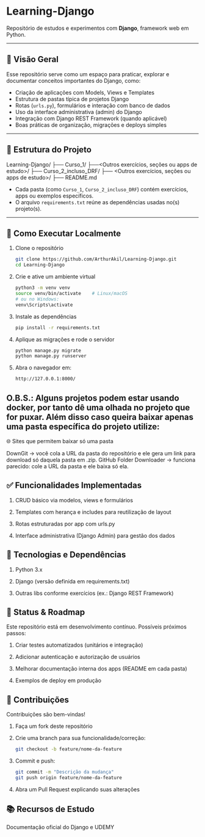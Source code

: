 # Learning-Django

Repositório de estudos e experimentos com **Django**, framework web em Python.

---

## 🧠 Visão Geral

Esse repositório serve como um espaço para praticar, explorar e documentar conceitos importantes do Django, como:

- Criação de aplicações com Models, Views e Templates  
- Estrutura de pastas típica de projetos Django  
- Rotas (`urls.py`), formulários e interação com banco de dados  
- Uso da interface administrativa (admin) do Django  
- Integração com Django REST Framework (quando aplicável)  
- Boas práticas de organização, migrações e deploys simples

---

## 📁 Estrutura do Projeto

Learning-Django/
├── Curso_1/
   ├──<Outros exercícios, seções ou apps de estudo>/
├── Curso_2_incluso_DRF/
   ├── <Outros exercícios, seções ou apps de estudo>/
├── README.md


- Cada pasta (como `Curso_1`, `Curso_2_incluso_DRF`) contém exercícios, apps ou exemplos específicos.  
- O arquivo `requirements.txt` reúne as dependências usadas no(s) projeto(s).

---

## 🚀 Como Executar Localmente

1. Clone o repositório  
   ```bash
   git clone https://github.com/ArthurAkil/Learning-Django.git
   cd Learning-Django

2. Crie e ative um ambiente virtual
   ```bash
   python3 -m venv venv
   source venv/bin/activate    # Linux/macOS
   # ou no Windows:
   venv\Scripts\activate

4. Instale as dependências
   ```bash
   pip install -r requirements.txt

6. Aplique as migrações e rode o servidor
   ```bash
   python manage.py migrate
   python manage.py runserver

8. Abra o navegador em:
   ```bash
   http://127.0.0.1:8000/

## O.B.S.: Alguns projetos podem estar usando docker, por tanto dê uma olhada no projeto que for puxar. Além disso caso queira baixar apenas uma pasta específica do projeto utilize: 
🌐 Sites que permitem baixar só uma pasta

DownGit → você cola a URL da pasta do repositório e ele gera um link para download só daquela pasta em .zip.
GitHub Folder Downloader → funciona parecido: cole a URL da pasta e ele baixa só ela.

## ✅ Funcionalidades Implementadas

1. CRUD básico via modelos, views e formulários

2. Templates com herança e includes para reutilização de layout

3. Rotas estruturadas por app com urls.py

4. Interface administrativa (Django Admin) para gestão dos dados

## 🔧 Tecnologias e Dependências

1. Python 3.x

2. Django (versão definida em requirements.txt)

3. Outras libs conforme exercícios (ex.: Django REST Framework)

## 📅 Status & Roadmap

Este repositório está em desenvolvimento contínuo.
Possíveis próximos passos:

1. Criar testes automatizados (unitários e integração)

2. Adicionar autenticação e autorização de usuários

3. Melhorar documentação interna dos apps (README em cada pasta)

4. Exemplos de deploy em produção

## 🤝 Contribuições

Contribuições são bem-vindas!

1. Faça um fork deste repositório

2. Crie uma branch para sua funcionalidade/correção:
   ```bash
   git checkout -b feature/nome-da-feature

3. Commit e push:
   ```bash
   git commit -m "Descrição da mudança"
   git push origin feature/nome-da-feature

4. Abra um Pull Request explicando suas alterações


## 📚 Recursos de Estudo

Documentação oficial do Django e UDEMY
